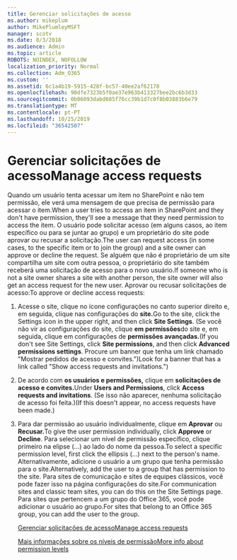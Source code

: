 ```yaml
---
title: Gerenciar solicitações de acesso
ms.author: mikeplum
author: MikePlumleyMSFT
manager: scotv
ms.date: 8/3/2018
ms.audience: Admin
ms.topic: article
ROBOTS: NOINDEX, NOFOLLOW
localization_priority: Normal
ms.collection: Adm_O365
ms.custom: ''
ms.assetid: 6c1a4b19-5915-428f-bc57-40ee2af62178
ms.openlocfilehash: 90dfe7323b5f0ae37e963b413327bee2bc6b3d33
ms.sourcegitcommit: 0b06093dabd685f76cc39b1d7c0f8b03883b6e79
ms.translationtype: MT
ms.contentlocale: pt-PT
ms.lasthandoff: 10/25/2019
ms.locfileid: "36542507"
---
```

# <a name="manage-access-requests"></a><span data-ttu-id="9f42d-102">Gerenciar solicitações de acesso</span><span class="sxs-lookup"><span data-stu-id="9f42d-102">Manage access requests</span></span>

<span data-ttu-id="9f42d-103">Quando um usuário tenta acessar um item no SharePoint e não tem permissão, ele verá uma mensagem de que precisa de permissão para acessar o item.</span><span class="sxs-lookup"><span data-stu-id="9f42d-103">When a user tries to access an item in SharePoint and they don't have permission, they'll see a message that they need permission to access the item.</span></span> <span data-ttu-id="9f42d-104">O usuário pode solicitar acesso (em alguns casos, ao item específico ou para se juntar ao grupo) e um proprietário do site pode aprovar ou recusar a solicitação.</span><span class="sxs-lookup"><span data-stu-id="9f42d-104">The user can request access (in some cases, to the specific item or to join the group) and a site owner can approve or decline the request.</span></span> <span data-ttu-id="9f42d-105">Se alguém que não é proprietário de um site compartilha um site com outra pessoa, o proprietário do site também receberá uma solicitação de acesso para o novo usuário.</span><span class="sxs-lookup"><span data-stu-id="9f42d-105">If someone who is not a site owner shares a site with another person, the site owner will also get an access request for the new user.</span></span> <span data-ttu-id="9f42d-106">Aprovar ou recusar solicitações de acesso:</span><span class="sxs-lookup"><span data-stu-id="9f42d-106">To approve or decline access requests:</span></span>
  
1. <span data-ttu-id="9f42d-107">Acesse o site, clique no ícone configurações no canto superior direito e, em seguida, clique nas configurações do **site.**</span><span class="sxs-lookup"><span data-stu-id="9f42d-107">Go to the site, click the Settings icon in the upper right, and then click **Site Settings**.</span></span> <span data-ttu-id="9f42d-108">(Se você não vir as configurações do site, clique **em permissões**do site e, em seguida, clique em configurações de **permissões avançadas.**</span><span class="sxs-lookup"><span data-stu-id="9f42d-108">(If you don't see Site Settings, click **Site permissions**, and then click **Advanced permissions settings**.</span></span> <span data-ttu-id="9f42d-109">Procure um banner que tenha um link chamado "Mostrar pedidos de acesso e convites.")</span><span class="sxs-lookup"><span data-stu-id="9f42d-109">Look for a banner that has a link called "Show access requests and invitations.")</span></span>
    
2. <span data-ttu-id="9f42d-110">De acordo com **os usuários e permissões,** clique em **solicitações de acesso e convites.**</span><span class="sxs-lookup"><span data-stu-id="9f42d-110">Under **Users and Permissions**, click **Access requests and invitations**.</span></span> <span data-ttu-id="9f42d-111">(Se isso não aparecer, nenhuma solicitação de acesso foi feita.)</span><span class="sxs-lookup"><span data-stu-id="9f42d-111">(If this doesn't appear, no access requests have been made.)</span></span>
    
3. <span data-ttu-id="9f42d-112">Para dar permissão ao usuário individualmente, clique em **Aprovar** ou **Recusar.**</span><span class="sxs-lookup"><span data-stu-id="9f42d-112">To give the user permission individually, click **Approve** or **Decline**.</span></span> <span data-ttu-id="9f42d-113">Para selecionar um nível de permissão específico, clique primeiro na elipse (...) ao lado do nome da pessoa.</span><span class="sxs-lookup"><span data-stu-id="9f42d-113">To select a specific permission level, first click the ellipsis (...) next to the person's name.</span></span> <span data-ttu-id="9f42d-114">Alternativamente, adicione o usuário a um grupo que tenha permissão para o site.</span><span class="sxs-lookup"><span data-stu-id="9f42d-114">Alternatively, add the user to a group that has permission to the site.</span></span> <span data-ttu-id="9f42d-115">Para sites de comunicação e sites de equipes clássicos, você pode fazer isso na página configurações do site.</span><span class="sxs-lookup"><span data-stu-id="9f42d-115">For communication sites and classic team sites, you can do this on the Site Settings page.</span></span> <span data-ttu-id="9f42d-116">Para sites que pertencem a um grupo do Office 365, você pode adicionar o usuário ao grupo.</span><span class="sxs-lookup"><span data-stu-id="9f42d-116">For sites that belong to an Office 365 group, you can add the user to the group.</span></span>
    
    [<span data-ttu-id="9f42d-117">Gerenciar solicitações de acesso</span><span class="sxs-lookup"><span data-stu-id="9f42d-117">Manage access requests </span></span>](https://go.microsoft.com/fwlink/?linkid=2008747)
    
    [<span data-ttu-id="9f42d-118">Mais informações sobre os níveis de permissão</span><span class="sxs-lookup"><span data-stu-id="9f42d-118">More info about permission levels</span></span>](https://go.microsoft.com/fwlink/?linkid=867071)
    

